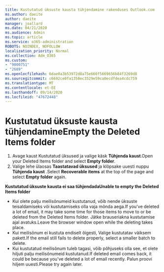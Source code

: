 ```yaml
---
title: Kustutatud üksuste kausta tühjendamine rakenduses Outlook.com
ms.author: daeite
author: daeite
manager: joallard
ms.date: 04/21/2020
ms.audience: Admin
ms.topic: article
ms.service: o365-administration
ROBOTS: NOINDEX, NOFOLLOW
localization_priority: Normal
ms.collection: Adm_O365
ms.custom:
- "9000751"
- "2689"
ms.openlocfilehash: 6dae0a3b53972d8a75e660f5669656b84f3269d8
ms.sourcegitcommit: c6692ce0fa1358ec3529e59ca0ecdfdea4cdc759
ms.translationtype: MT
ms.contentlocale: et-EE
ms.lasthandoff: 09/14/2020
ms.locfileid: "47672448"
---
```

# <a name="empty-the-deleted-items-folder"></a><span data-ttu-id="f5a6f-102">Kustutatud üksuste kausta tühjendamine</span><span class="sxs-lookup"><span data-stu-id="f5a6f-102">Empty the Deleted Items folder</span></span>

1. <span data-ttu-id="f5a6f-103">Avage kaust Kustutatud üksused ja valige käsk **Tühjenda kaust**.</span><span class="sxs-lookup"><span data-stu-id="f5a6f-103">Open your Deleted Items folder and select **Empty folder**.</span></span>
2. <span data-ttu-id="f5a6f-104">Valige lehe ülaosas **Taastatavad üksused** ja klõpsake uuesti nuppu **Tühjenda kaust** .</span><span class="sxs-lookup"><span data-stu-id="f5a6f-104">Select **Recoverable items** at the top of the page and select **Empty folder** again.</span></span>

<span data-ttu-id="f5a6f-105">**Kustutatud üksuste kausta ei saa tühjendada**</span><span class="sxs-lookup"><span data-stu-id="f5a6f-105">**Unable to empty the Deleted Items folder**</span></span>

- <span data-ttu-id="f5a6f-106">Kui olete palju meilisõnumeid kustutanud, võib nende üksuste teisaldamiseks või kustutamiseks olla vaja mõnda aega.</span><span class="sxs-lookup"><span data-stu-id="f5a6f-106">If you've deleted a lot of email, it may take some time for those items to move to or be deleted from the Deleted Items folder.</span></span> <span data-ttu-id="f5a6f-107">Jätke brauseriakna kustutamise ajal avatuks.</span><span class="sxs-lookup"><span data-stu-id="f5a6f-107">Leave the browser window open while the deleting takes place.</span></span>
- <span data-ttu-id="f5a6f-108">Kui meilisõnum ei kustuta endiselt õigesti, Valige kustutatav väiksem pakett.</span><span class="sxs-lookup"><span data-stu-id="f5a6f-108">If the email still fails to delete properly, select a smaller batch to delete.</span></span>
- <span data-ttu-id="f5a6f-109">Kui kustutatud meilisõnum tuleb tagasi, võib põhjuseks olla see, et olete hiljuti palju meilisõnumeid kustutanud.</span><span class="sxs-lookup"><span data-stu-id="f5a6f-109">If deleted email comes back, it could be because you've deleted a lot of email recently.</span></span> <span data-ttu-id="f5a6f-110">Palun proovi hiljem uuesti.</span><span class="sxs-lookup"><span data-stu-id="f5a6f-110">Please try again later.</span></span>